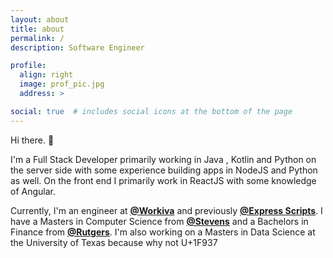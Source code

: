 ```yaml
---
layout: about
title: about
permalink: /
description: Software Engineer

profile:
  align: right
  image: prof_pic.jpg
  address: >

social: true  # includes social icons at the bottom of the page
---
```


Hi there. 👋

I'm a Full Stack Developer primarily working in Java , Kotlin and Python on the server side with some experience building apps in NodeJS and Python as well. On the front end I primarily work in ReactJS with some knowledge of Angular.

Currently, I'm an engineer at **[@Workiva](https://www.workiva.com/)** and previously **[@Express Scripts](https://www.express-scripts.com/)**.  I have a Masters in Computer Science from **[@Stevens](https://www.stevens.edu/)** and a Bachelors in Finance from **[@Rutgers](https://www.rutgers.edu/)**.  I'm also working on a Masters in Data Science at the University of Texas because why not U+1F937

